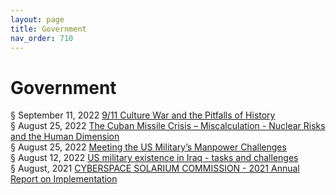 ```yaml
---
layout: page
title: Government 
nav_order: 710 
---
```


# Government 
§ September 11, 2022 [9/11 Culture War and the Pitfalls of History](https://archive-c.bsafes.com/docs/C/Culture%20War%20and%20the%20Pitfalls%20of%20History/)  
§ August 25, 2022 [The Cuban Missile Crisis – Miscalculation - Nuclear Risks and the Human Dimension ](https://archive-t.bsafes.com/docs/T/The-Cuban-Missile-Crisis-Miscalculation-Nuclear-Risks-and-the-Human-Dimension/)  
§ August 25, 2022 [Meeting the US Military’s Manpower Challenges](https://archive-m.bsafes.com/docs/M/Meeting%20the%20US%20Military’s%20Manpower%20Challenges/)   
§ August 12, 2022 [US military existence in Iraq - tasks and challenges](https://archive-u.bsafes.com/docs/U/US-military-existence-in-Iraq-tasks-and-challenges/)   
§ August, 2021 [CYBERSPACE SOLARIUM COMMISSION - 2021 Annual Report on Implementation](https://archive-c.bsafes.com/docs/C/CYBERSPACE-SOLARIUM-COMMISSION-2021-Annual-Report-on-Implementation/) 
 
